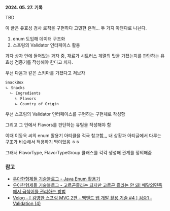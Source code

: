 **2024. 05. 27. 기록**

TBD

이 글은 유효성 검사 로직을 구현하다 고민한 흔적... 두 가지 아젠다로 나뉜다.
1. enum 도입해 데이터 구조화
2. 스프링의 Validator 인터페이스 활용

과자 상자 안에 들어있는 과자 중, 재료가 시트러스 계열의 맛을 가졌는지를 판단하는 유효성 검증기를 작성해야 한다고 치자.

우선 다음과 같은 스키마를 가졌다고 쳐보자
```
SnackBox
ㄴ Snacks
  ㄴ Ingredients
    ㄴ Flavors
    ㄴ Country of Origin
```


우선 스프링의 Validator 인터페이스를 구현하는 구현체로 작성함

그리고 그 안에서 Flavors를 판단하는 유틸을 작성해야 함

이때 이동욱 씨의 enum 활용기 아티클을 적극 참고함,,, 내 상황과 아티글에서 다루는 구조가 비슷해서 적용하기 딱이었음 ㅎㅎ

그래서 FlavorType, FlavorTypeGroup 클래스를 각각 생성해 관계를 정의해줌

### 참고
* [우아한형제들 기술블로그 - Java Enum 활용기](https://techblog.woowahan.com/2527/)
* [우아한형제들 기술블로그 - 고르곤졸라는 되지만 고르곤 졸라는 안 돼! 배달의민족에서 금칙어를 관리하는 방법](https://techblog.woowahan.com/15764/)
* [Velog - [ 김영한 스프링 MVC 2편 - 백엔드 웹 개발 활용 기술 #4 ] 검증1 - Validation (4)](https://velog.io/@tngh4037/%EA%B9%80%EC%98%81%ED%95%9C-%EC%8A%A4%ED%94%84%EB%A7%81-MVC-2%ED%8E%B8-%EB%B0%B1%EC%97%94%EB%93%9C-%EC%9B%B9-%EA%B0%9C%EB%B0%9C-%ED%99%9C%EC%9A%A9-%EA%B8%B0%EC%88%A0-4-%EA%B2%80%EC%A6%9D1-Validation-4)
